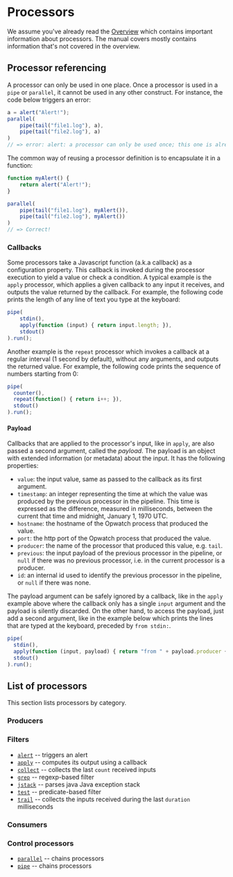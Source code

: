 # Processors

We assume you've already read the [Overview](../../overview.md) which contains important information about processors.
The manual covers mostly contains information that's not covered in the overview.

## Processor referencing

A processor can only be used in one place. Once a processor is used in a `pipe` or `parallel`, it cannot be 
used in any other construct. For instance, the code below triggers an error:

```js
a = alert("Alert!");
parallel(
	pipe(tail("file1.log"), a),
	pipe(tail("file2.log"), a)
)
// => error: alert: a processor can only be used once; this one is already used in pipe
```

The common way of reusing a processor definition is to encapsulate it in a function:

```js
function myAlert() {
	return alert("Alert!");
}

parallel(
	pipe(tail("file1.log"), myAlert()),
	pipe(tail("file2.log"), myAlert())
)
// => Correct!
```

### Callbacks

Some processors take a Javascript function (a.k.a callback) as a configuration property. This callback is
invoked during the processor execution to yield a value or check a condition. A typical example is the `apply` 
processor, which applies a given callback to any input it receives, and outputs the value returned by the callback. 
For example, the following code prints the length of any line of text you type at the keyboard:

```js
pipe(
	stdin(), 
	apply(function (input) { return input.length; }), 
	stdout()
).run();
```
Another example is the `repeat` processor which invokes a callback at a regular interval (1 second by default),
without any arguments, and outputs the returned value. For example, the following code prints the sequence of numbers
starting from 0:

```js
pipe(
  counter(),
  repeat(function() { return i++; }),
  stdout()
).run();
```

#### Payload

Callbacks that are applied to the processor's input, like in `apply`, are also passed a second argument, called
the *payload*. The payload is an object with extended information (or metadata) about the input. It has the following 
properties:

* `value`: the input value, same as passed to the callback as its first argument.
* `timestamp`: an integer representing the time at which the value was produced by the previous processor in the pipeline.
  This time is expressed as the difference, measured in milliseconds, between the current that time and midnight, 
  January 1, 1970 UTC.
* `hostname`: the hostname of the Opwatch process that produced the value.
* `port`: the http port of the Opwatch process that produced the value.
* `producer`: the name of the processor that produced this value, e.g. `tail`.
* `previous`: the input payload of the previous processor in the pipeline, or `null` if there was no previous
  processor, i.e. in the current processor is a producer.
* `id`: an internal id used to identify the previous processor in the pipeline, or `null` if there was none.

The payload argument can be safely ignored by a callback, like in the `apply` example above where the callback only 
has a single `input` argument and the payload is silently discarded. On the other hand, to access the payload, 
just add a second argument, like in the example below which prints the lines that are typed at the keyboard, 
preceded by `from stdin:`.  

```js
pipe(
  stdin(), 
  apply(function (input, payload) { return "from " + payload.producer + ": " + input; }), 
  stdout()
).run();
```


## List of processors

This section lists processors by category.

### Producers

### Filters

* [`alert`](alert.md) -- triggers an alert
* [`apply`](apply.md) -- computes its output using a callback
* [`collect`](collect.md) -- collects the last `count` received inputs
* [`grep`](grep.md) -- regexp-based filter
* [`jstack`](jstack.md) -- parses java Java exception stack
* [`test`](test.md) -- predicate-based filter
* [`trail`](trail.md) -- collects the inputs received during the last `duration` milliseconds

### Consumers

### Control processors

* [`parallel`](parallel.md) -- chains processors
* [`pipe`](pipe.md) -- chains processors
